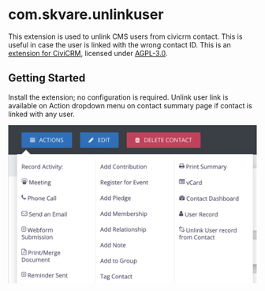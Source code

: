 # com.skvare.unlinkuser
This extension is used to unlink CMS users from civicrm contact. This is useful in case the user is linked with the wrong contact ID.
This is an [extension for CiviCRM](https://docs.civicrm.org/sysadmin/en/latest/customize/extensions/), licensed under [AGPL-3.0](LICENSE.txt).

## Getting Started

Install the extension; no configuration is required.
Unlink user link is available on Action dropdown menu on contact summary page if contact is linked with any user.

![Screenshot](/images/action_menu.png)
